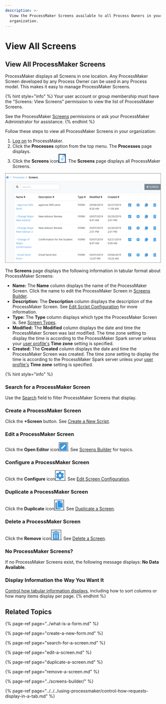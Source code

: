```yaml
---
description: >-
  View the ProcessMaker Screens available to all Process Owners in your
  organization.
---
```


# View All Screens

## View All ProcessMaker Screens <a id="view-all-scripts"></a>

ProcessMaker displays all Screens in one location. Any ProcessMaker Screen developed by any Process Owner can be used in any Process model. This makes it easy to manage ProcessMaker Screens.

{% hint style="info" %}
Your user account or group membership must have the "Screens: View Screens" permission to view the list of ProcessMaker Screens.

See the ProcessMaker [Screens](../../../processmaker-administration/permission-descriptions-for-users-and-groups.md#screens) permissions or ask your ProcessMaker Administrator for assistance.
{% endhint %}

Follow these steps to view all ProcessMaker Screens in your organization:

1. ​[Log on](https://processmaker.gitbook.io/processmaker-4-community/-LPblkrcFWowWJ6HZdhC/using-processmaker/log-in#log-in) to ProcessMaker.
2. Click the **Processes** option from the top menu. The **Processes** page displays.
3. Click the **Screens** icon![](../../../.gitbook/assets/screens-icon-processes.png). The **Screens** page displays all ProcessMaker Screens.

![&quot;Screens&quot; page displays all ProcessMaker Screens in your organization](../../../.gitbook/assets/screens-page-processes.png)

The **Screens** page displays the following information in tabular format about ProcessMaker Screens:

* **Name:** The **Name** column displays the name of the ProcessMaker Screen. Click the name to edit the ProcessMaker Screen in [Screens Builder](../screens-builder/).
* **Description:** The **Description** column displays the description of the ProcessMaker Screen. See [Edit Script Configuration](../../scripts/manage-scripts/edit-script-configuration.md#edit-configuration-information-about-a-processmaker-script) for more information.
* **Type:** The **Type** column displays which type the ProcessMaker Screen is. See [Screen Types](../screens-builder/types-for-screens.md).
* **Modified:** The **Modified** column displays the date and time the ProcessMaker Screen was last modified. The time zone setting to display the time is according to the ProcessMaker Spark server unless your [user profile's](../../../using-processmaker/profile-settings.md#change-your-profile-settings) **Time zone** setting is specified.
* **Created:** The **Created** column displays the date and time the ProcessMaker Screen was created. The time zone setting to display the time is according to the ProcessMaker Spark server unless your [user profile's](../../../using-processmaker/profile-settings.md#change-your-profile-settings) **Time zone** setting is specified.

{% hint style="info" %}
### Search for a ProcessMaker Screen

Use the [Search](search-for-a-screen.md#search-for-a-processmaker-screen) field to filter ProcessMaker Screens that display.

### Create a ProcessMaker Screen

Click the **+Screen** button. See [Create a New Script](../../scripts/manage-scripts/create-a-new-script.md#create-a-new-processmaker-script).

### Edit a ProcessMaker Screen

Click the **Open Editor** icon![](../../../.gitbook/assets/edit-icon.png). See [Screens Builder](../screens-builder/) for topics.

### Configure a ProcessMaker Screen

Click the **Configure** icon![](../../../.gitbook/assets/configure-process-icon-processes-page-processes.png). See [Edit Screen Configuration](edit-a-screen.md#edit-configuration-information-about-a-processmaker-screen).

### Duplicate a ProcessMaker Screen

Click the **Duplicate** icon![](../../../.gitbook/assets/duplicate-script-processes.png). See [Duplicate a Screen](duplicate-a-screen.md#duplicate-a-processmaker-screen).

### Delete a ProcessMaker Screen

Click the **Remove** icon![](../../../.gitbook/assets/trash-icon-process-modeler-processes.png). See [Delete a Screen](remove-a-screen.md#delete-a-processmaker-screen).

### No ProcessMaker Screens?

If no ProcessMaker Screens exist, the following message displays: **No Data Available**.

### Display Information the Way You Want It

[Control how tabular information displays](../../../using-processmaker/control-how-requests-display-in-a-tab.md), including how to sort columns or how many items display per page.
{% endhint %}

## Related Topics

{% page-ref page="../what-is-a-form.md" %}

{% page-ref page="create-a-new-form.md" %}

{% page-ref page="search-for-a-screen.md" %}

{% page-ref page="edit-a-screen.md" %}

{% page-ref page="duplicate-a-screen.md" %}

{% page-ref page="remove-a-screen.md" %}

{% page-ref page="../screens-builder/" %}

{% page-ref page="../../../using-processmaker/control-how-requests-display-in-a-tab.md" %}

